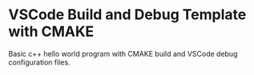 # VSCode Build and Debug Template with CMAKE
Basic c++ hello world program with CMAKE build and VSCode debug configuration files.  